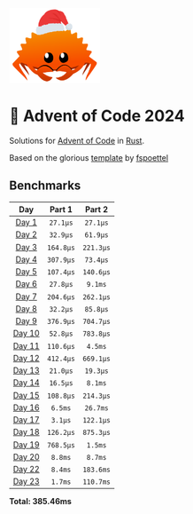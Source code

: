 <img src="./.assets/christmas_ferris.png" width="164">

# 🎄 Advent of Code 2024

Solutions for [Advent of Code](https://adventofcode.com/) in [Rust](https://www.rust-lang.org/).

Based on the glorious [template](https://github.com/fspoettel/advent-of-code-rust) by [fspoettel](https://github.com/fspoettel)

<!--- advent_readme_stars table --->

<!--- benchmarking table --->
## Benchmarks

| Day | Part 1 | Part 2 |
| :---: | :---: | :---:  |
| [Day 1](./src/bin/01.rs) | `27.1µs` | `27.1µs` |
| [Day 2](./src/bin/02.rs) | `32.9µs` | `61.9µs` |
| [Day 3](./src/bin/03.rs) | `164.8µs` | `221.3µs` |
| [Day 4](./src/bin/04.rs) | `307.9µs` | `73.4µs` |
| [Day 5](./src/bin/05.rs) | `107.4µs` | `140.6µs` |
| [Day 6](./src/bin/06.rs) | `27.8µs` | `9.1ms` |
| [Day 7](./src/bin/07.rs) | `204.6µs` | `262.1µs` |
| [Day 8](./src/bin/08.rs) | `32.2µs` | `85.8µs` |
| [Day 9](./src/bin/09.rs) | `376.9µs` | `704.7µs` |
| [Day 10](./src/bin/10.rs) | `52.8µs` | `783.8µs` |
| [Day 11](./src/bin/11.rs) | `110.6µs` | `4.5ms` |
| [Day 12](./src/bin/12.rs) | `412.4µs` | `669.1µs` |
| [Day 13](./src/bin/13.rs) | `21.0µs` | `19.3µs` |
| [Day 14](./src/bin/14.rs) | `16.5µs` | `8.1ms` |
| [Day 15](./src/bin/15.rs) | `108.8µs` | `214.3µs` |
| [Day 16](./src/bin/16.rs) | `6.5ms` | `26.7ms` |
| [Day 17](./src/bin/17.rs) | `3.1µs` | `122.1µs` |
| [Day 18](./src/bin/18.rs) | `126.2µs` | `875.3µs` |
| [Day 19](./src/bin/19.rs) | `768.5µs` | `1.5ms` |
| [Day 20](./src/bin/20.rs) | `8.8ms` | `8.7ms` |
| [Day 22](./src/bin/22.rs) | `8.4ms` | `183.6ms` |
| [Day 23](./src/bin/23.rs) | `1.7ms` | `110.7ms` |

**Total: 385.46ms**
<!--- benchmarking table --->

